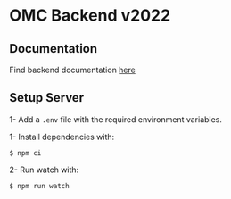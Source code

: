 # OMC Backend v2022

## Documentation

Find backend documentation [here](./documentation/)

## Setup Server

1- Add a `.env` file with the required environment variables.

1- Install dependencies with:

```
$ npm ci
```

2- Run watch with:

```
$ npm run watch
```
